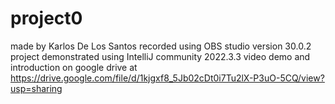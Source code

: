 # project0

made by Karlos De Los Santos
recorded using OBS studio version 30.0.2
project demonstrated using IntelliJ community 2022.3.3
video demo and introduction on google drive at https://drive.google.com/file/d/1kjgxf8_5Jb02cDt0i7Tu2lX-P3uO-5CQ/view?usp=sharing
